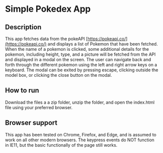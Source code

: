 # Simple Pokedex App

## Description
This app fetches data from the pokeAPI [https://pokeapi.co/](https://pokeapi.co/) and displays a list of Pokemon that have been fetched. When the name of a pokemon is clicked, some additional details for the pokemon, including height, type, and a picture will be fetched from the API and displayed in a modal on the screen. The user can navigate back and forth through the different pokemon using the left and right arrow keys on a keyboard. The modal can be exited by pressing escape, clicking outside the model box, or clicking the close button on the modal.

## How to run
Download the files a a zip folder, unzip the folder, and open the index.html file using your preferred browser.

## Browser support
This app has been tested on Chrome, Firefox, and Edge, and is assumed to work on all other modern browsers. The keypress events do NOT function in IE11, but the basic functionally of the page still works.
